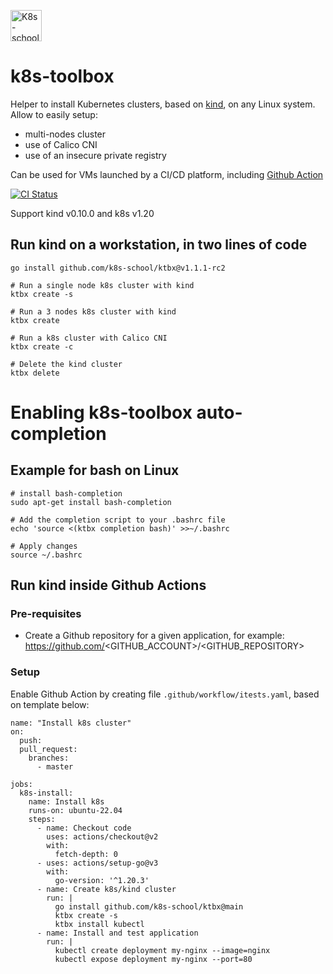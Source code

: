 [<img src="http://k8s-school.fr/images/logo.svg" alt="K8s-school Logo, expertise et formation Kubernetes" height="50" />](https://k8s-school.fr)

# k8s-toolbox

Helper to install Kubernetes clusters, based on [kind], on any Linux system. Allow to easily setup:
- multi-nodes cluster
- use of Calico CNI
- use of an insecure private registry

Can be used for VMs launched by a  CI/CD platform, including [Github Action](https://github.com/k8s-school/k8s-toolbox/actions?query=workflow%3A"CI")

[![CI Status](https://github.com/k8s-school/k8s-toolbox/workflows/CI/badge.svg?branch=master)](https://github.com/k8s-school/k8s-toolbox/actions?query=workflow%3A"CI")

Support kind v0.10.0 and k8s v1.20

## Run kind on a workstation, in two lines of code

```shell
go install github.com/k8s-school/ktbx@v1.1.1-rc2

# Run a single node k8s cluster with kind
ktbx create -s

# Run a 3 nodes k8s cluster with kind
ktbx create

# Run a k8s cluster with Calico CNI
ktbx create -c

# Delete the kind cluster
ktbx delete

```

# Enabling k8s-toolbox auto-completion

## Example for bash on Linux

```shell
# install bash-completion
sudo apt-get install bash-completion

# Add the completion script to your .bashrc file
echo 'source <(ktbx completion bash)' >>~/.bashrc

# Apply changes
source ~/.bashrc
```

## Run kind inside Github Actions

### Pre-requisites

* Create a Github repository for a given application, for example: https://github.com/<GITHUB_ACCOUNT>/<GITHUB_REPOSITORY>

### Setup

Enable Github Action by creating file `.github/workflow/itests.yaml`, based on template below:
```
name: "Install k8s cluster"
on:
  push:
  pull_request:
    branches:
      - master

jobs:
  k8s-install:
    name: Install k8s
    runs-on: ubuntu-22.04
    steps:
      - name: Checkout code
        uses: actions/checkout@v2
        with:
          fetch-depth: 0
      - uses: actions/setup-go@v3
        with:
          go-version: '^1.20.3'
      - name: Create k8s/kind cluster
        run: |
          go install github.com/k8s-school/ktbx@main
          ktbx create -s
          ktbx install kubectl
      - name: Install and test application
        run: |
          kubectl create deployment my-nginx --image=nginx
          kubectl expose deployment my-nginx --port=80
```

[kind]:https://github.com/kubernetes-sigs/kind

